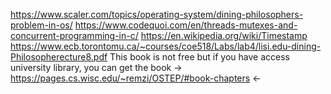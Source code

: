 
https://www.scaler.com/topics/operating-system/dining-philosophers-problem-in-os/
https://www.codequoi.com/en/threads-mutexes-and-concurrent-programming-in-c/
https://en.wikipedia.org/wiki/Timestamp
https://www.ecb.torontomu.ca/~courses/coe518/Labs/lab4/lisi.edu-dining-Philosopherecture8.pdf
This book is not free but if you have access university library, you can get the book ->
https://pages.cs.wisc.edu/~remzi/OSTEP/#book-chapters <-
